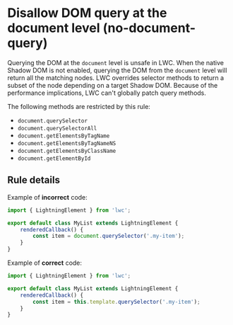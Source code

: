 # Disallow DOM query at the document level (no-document-query)

Querying the DOM at the `document` level is unsafe in LWC. When the native Shadow DOM is not enabled, querying the DOM from the `document` level will return all the matching nodes. LWC overrides selector methods to return a subset of the node depending on a target Shadow DOM. Because of the performance implications, LWC can't globally patch query methods. 

The following methods are restricted by this rule:

-   `document.querySelector`
-   `document.querySelectorAll`
-   `document.getElementsByTagName`
-   `document.getElementsByTagNameNS`
-   `document.getElementsByClassName`
-   `document.getElementById`

## Rule details

Example of **incorrect** code:

```js
import { LightningElement } from 'lwc';

export default class MyList extends LightningElement {
    renderedCallback() {
        const item = document.querySelector('.my-item');
    }
}
```

Example of **correct** code:

```js
import { LightningElement } from 'lwc';

export default class MyList extends LightningElement {
    renderedCallback() {
        const item = this.template.querySelector('.my-item');
    }
}
```
